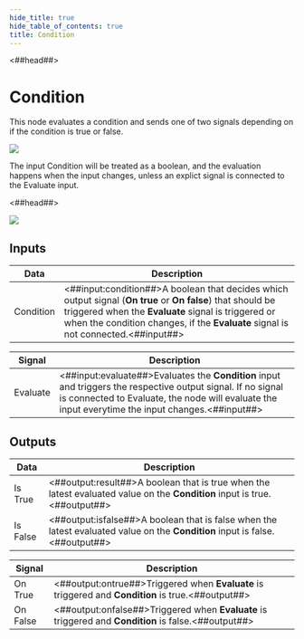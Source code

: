 ```yaml
---
hide_title: true
hide_table_of_contents: true
title: Condition
---
```


<##head##>

# Condition

This node evaluates a condition and sends one of two <span className="ndl-signal">signals</span> depending on if the condition is <span className="ndl-data">true</span> or <span className="ndl-data">false</span>.

<div className="ndl-image-with-background l">

![](nodes/utilities/logic/condition/condition_node.png)

</div>

The input <span className="ndl-data">Condition</span> will be treated as a <span className="ndl-data">boolean</span>, and the evaluation happens when the input changes, unless an explict <span className="ndl-signal">signal</span> is connected to the <span className="ndl-signal">Evaluate</span> input.

<##head##>

<div className="ndl-image-with-background l">

![](nodes/utilities/logic/condition/condition.gif)

</div>

## Inputs

| Data                                        | Description                                                                                                                                                                                                                                             |
| ------------------------------------------- | ------------------------------------------------------------------------------------------------------------------------------------------------------------------------------------------------------------------------------------------------------- |
| <span className="ndl-data">Condition</span> | <##input:condition##>A boolean that decides which output signal (**On true** or **On false**) that should be triggered when the **Evaluate** signal is triggered or when the condition changes, if the **Evaluate** signal is not connected.<##input##> |

| Signal                                       | Description                                                                                                                                                                                                      |
| -------------------------------------------- | ---------------------------------------------------------------------------------------------------------------------------------------------------------------------------------------------------------------- |
| <span className="ndl-signal">Evaluate</span> | <##input:evaluate##>Evaluates the **Condition** input and triggers the respective output signal. If no signal is connected to Evaluate, the node will evaluate the input everytime the input changes.<##input##> |

## Outputs

| Data                                       | Description                                                                                                                                                                                       |
| ------------------------------------------ | ------------------------------------------------------------------------------------------------------------------------------------------------------------------------------------------------- |
| <span className="ndl-data">Is True</span>  | <##output:result##>A <span className="ndl-data">boolean</span> that is <span className="ndl-data">true</span> when the latest evaluated value on the **Condition** input is true. <##output##>    |
| <span className="ndl-data">Is False</span> | <##output:isfalse##>A <span className="ndl-data">boolean</span> that is <span className="ndl-data">false</span> when the latest evaluated value on the **Condition** input is false. <##output##> |

| Signal                                       | Description                                                                                                                            |
| -------------------------------------------- | -------------------------------------------------------------------------------------------------------------------------------------- |
| <span className="ndl-signal">On True</span>  | <##output:ontrue##>Triggered when **Evaluate** is triggered and **Condition** is <span className="ndl-data">true.</span><##output##>   |
| <span className="ndl-signal">On False</span> | <##output:onfalse##>Triggered when **Evaluate** is triggered and **Condition** is <span className="ndl-data">false.</span><##output##> |
